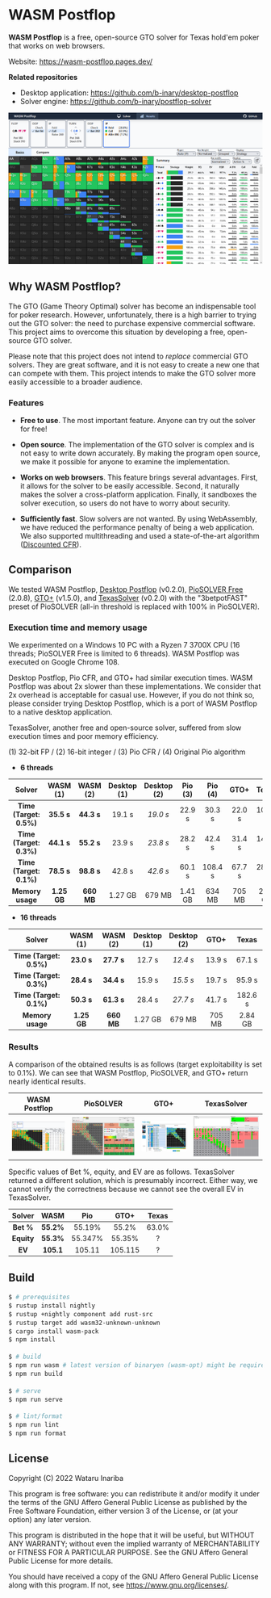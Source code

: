 # WASM Postflop

**WASM Postflop** is a free, open-source GTO solver for Texas hold'em poker that works on web browsers.

Website: https://wasm-postflop.pages.dev/

**Related repositories**
- Desktop application: https://github.com/b-inary/desktop-postflop
- Solver engine: https://github.com/b-inary/postflop-solver

![Image](image.png)

## Why WASM Postflop?

The GTO (Game Theory Optimal) solver has become an indispensable tool for poker research.
However, unfortunately, there is a high barrier to trying out the GTO solver: the need to purchase expensive commercial software.
This project aims to overcome this situation by developing a free, open-source GTO solver.

Please note that this project does not intend to *replace* commercial GTO solvers.
They are great software, and it is not easy to create a new one that can compete with them.
This project intends to make the GTO solver more easily accessible to a broader audience.

### Features

- **Free to use**.
  The most important feature.
  Anyone can try out the solver for free!

- **Open source**.
  The implementation of the GTO solver is complex and is not easy to write down accurately.
  By making the program open source, we make it possible for anyone to examine the implementation.

- **Works on web browsers**.
  This feature brings several advantages.
  First, it allows for the solver to be easily accessible.
  Second, it naturally makes the solver a cross-platform application.
  Finally, it sandboxes the solver execution, so users do not have to worry about security.

- **Sufficiently fast**.
  Slow solvers are not wanted.
  By using WebAssembly, we have reduced the performance penalty of being a web application.
  We also supported multithreading and used a state-of-the-art algorithm ([Discounted CFR]).

[Discounted CFR]: https://arxiv.org/abs/1809.04040

## Comparison

We tested WASM Postflop, [Desktop Postflop] (v0.2.0), [PioSOLVER Free] (2.0.8), [GTO+] (v1.5.0), and [TexasSolver] (v0.2.0) with the "3betpotFAST" preset of PioSOLVER (all-in threshold is replaced with 100% in PioSOLVER).

[Desktop Postflop]: https://github.com/b-inary/desktop-postflop
[PioSOLVER Free]: https://www.piosolver.com/
[GTO+]: https://www.gtoplus.com/
[TexasSolver]: https://github.com/bupticybee/TexasSolver

### Execution time and memory usage

We experimented on a Windows 10 PC with a Ryzen 7 3700X CPU (16 threads; PioSOLVER Free is limited to 6 threads).
WASM Postflop was executed on Google Chrome 108.

Desktop Postflop, Pio CFR, and GTO+ had similar execution times.
WASM Postflop was about 2x slower than these implementations.
We consider that 2x overhead is acceptable for casual use.
However, if you do not think so, please consider trying Desktop Postflop, which is a port of WASM Postflop to a native desktop application.

TexasSolver, another free and open-source solver, suffered from slow execution times and poor memory efficiency.

(1) 32-bit FP / (2) 16-bit integer / (3) Pio CFR / (4) Original Pio algorithm

- **6 threads**

| Solver | WASM<br/>(1) | WASM<br/>(2) | Desktop<br/>(1) | Desktop<br/>(2) | Pio<br/>(3) | Pio<br/>(4) | GTO+ | Texas |
| :---: | :---: | :---: | :---: | :---: | :---: | :---: | :---: | :---: |
| **Time (Target: 0.5%)** | **35.5 s** | **44.3 s** | 19.1 s | *19.0 s* | 22.9 s | 30.3 s | 22.0 s | 103.5 s |
| **Time (Target: 0.3%)** | **44.1 s** | **55.2 s** | 23.9 s | *23.8 s* | 28.2 s | 42.4 s | 31.4 s | 149.0 s |
| **Time (Target: 0.1%)** | **78.5 s** | **98.8 s** | 42.8 s | *42.6 s* | 60.1 s | 108.4 s | 67.7 s | 285.9 s |
| **Memory usage** | **1.25 GB** | **660 MB** | 1.27 GB | 679 MB | 1.41 GB | 634 MB | 705 MB | 2.84 GB |

- **16 threads**

| Solver | WASM<br/>(1) | WASM<br/>(2) | Desktop<br/>(1) | Desktop<br/>(2) | GTO+ | Texas |
| :---: | :---: | :---: | :---: | :---: | :---: | :---: |
| **Time (Target: 0.5%)** | **23.0 s** | **27.7 s** | 12.7 s | *12.4 s* | 13.9 s | 67.1 s |
| **Time (Target: 0.3%)** | **28.4 s** | **34.4 s** | 15.9 s | *15.5 s* | 19.7 s | 95.9 s |
| **Time (Target: 0.1%)** | **50.3 s** | **61.3 s** | 28.4 s | *27.7 s* | 41.7 s | 182.6 s |
| **Memory usage** | **1.25 GB** | **660 MB** | 1.27 GB | 679 MB | 705 MB | 2.84 GB |

### Results

A comparison of the obtained results is as follows (target exploitability is set to 0.1%).
We can see that WASM Postflop, PioSOLVER, and GTO+ return nearly identical results.

| WASM Postflop | PioSOLVER | GTO+ | TexasSolver |
| --- | --- | --- | --- |
| ![WASM Postflop results](comparison_wasm.png) | ![PioSOLVER results](comparison_pio.png) | ![GTO+ results](comparison_gtoplus.png) | ![TexasSolver results](comparison_texas.png) |

Specific values of Bet %, equity, and EV are as follows.
TexasSolver returned a different solution, which is presumably incorrect.
Either way, we cannot verify the correctness because we cannot see the overall EV in TexasSolver.

| Solver | WASM | Pio | GTO+ | Texas |
| :---: | :---: | :---: | :---: | :---: |
| **Bet %** | **55.2%** | 55.19% | 55.2% | 63.0% |
| **Equity** | **55.3%** | 55.347% | 55.35% | ? |
| **EV** | **105.1** | 105.11 | 105.115 | ? |

## Build

```sh
$ # prerequisites
$ rustup install nightly
$ rustup +nightly component add rust-src
$ rustup target add wasm32-unknown-unknown
$ cargo install wasm-pack
$ npm install

$ # build
$ npm run wasm # latest version of binaryen (wasm-opt) might be required
$ npm run build

$ # serve
$ npm run serve

$ # lint/format
$ npm run lint
$ npm run format
```

## License

Copyright (C) 2022 Wataru Inariba

This program is free software: you can redistribute it and/or modify it under the terms of the GNU Affero General Public License as published by the Free Software Foundation, either version 3 of the License, or (at your option) any later version.

This program is distributed in the hope that it will be useful, but WITHOUT ANY WARRANTY; without even the implied warranty of MERCHANTABILITY or FITNESS FOR A PARTICULAR PURPOSE.  See the GNU Affero General Public License for more details.

You should have received a copy of the GNU Affero General Public License along with this program.  If not, see <https://www.gnu.org/licenses/>.
